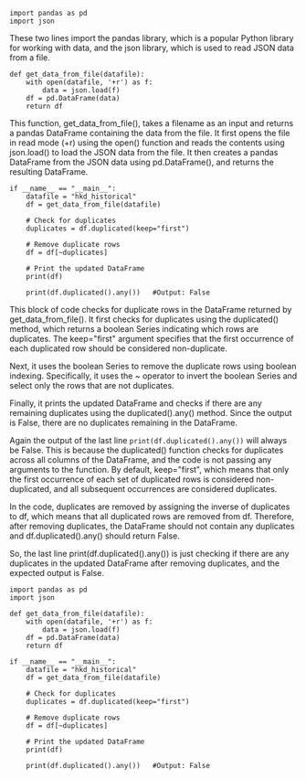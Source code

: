 ```
import pandas as pd
import json
```
These two lines import the pandas library, which is a popular Python library for working with data, and the json library, which is used to read JSON data from a file.

```
def get_data_from_file(datafile):
    with open(datafile, '+r') as f:
        data = json.load(f)
    df = pd.DataFrame(data)
    return df
```
This function, get_data_from_file(), takes a filename as an input and returns a pandas DataFrame containing the data from the file. It first opens the file in read mode (+r) using the open() function and reads the contents using json.load() to load the JSON data from the file. It then creates a pandas DataFrame from the JSON data using pd.DataFrame(), and returns the resulting DataFrame.

```
if __name__ == "__main__":
    datafile = "hkd_historical"
    df = get_data_from_file(datafile)

    # Check for duplicates
    duplicates = df.duplicated(keep="first")
    
    # Remove duplicate rows
    df = df[~duplicates]
    
    # Print the updated DataFrame
    print(df)

    print(df.duplicated().any())   #Output: False
```
This block of code checks for duplicate rows in the DataFrame returned by get_data_from_file(). It first checks for duplicates using the duplicated() method, which returns a boolean Series indicating which rows are duplicates. The keep="first" argument specifies that the first occurrence of each duplicated row should be considered non-duplicate.

Next, it uses the boolean Series to remove the duplicate rows using boolean indexing. Specifically, it uses the ~ operator to invert the boolean Series and select only the rows that are not duplicates.

Finally, it prints the updated DataFrame and checks if there are any remaining duplicates using the duplicated().any() method. Since the output is False, there are no duplicates remaining in the DataFrame.

Again the output of the last line ```print(df.duplicated().any())``` will always be False. This is because the duplicated() function checks for duplicates across all columns of the DataFrame, and the code is not passing any arguments to the function. By default, keep="first", which means that only the first occurrence of each set of duplicated rows is considered non-duplicated, and all subsequent occurrences are considered duplicates.

In the code, duplicates are removed by assigning the inverse of duplicates to df, which means that all duplicated rows are removed from df. Therefore, after removing duplicates, the DataFrame should not contain any duplicates and df.duplicated().any() should return False.

So, the last line print(df.duplicated().any()) is just checking if there are any duplicates in the updated DataFrame after removing duplicates, and the expected output is False.

```
import pandas as pd
import json

def get_data_from_file(datafile):
    with open(datafile, '+r') as f:
        data = json.load(f)
    df = pd.DataFrame(data)
    return df

if __name__ == "__main__":
    datafile = "hkd_historical"
    df = get_data_from_file(datafile)

    # Check for duplicates
    duplicates = df.duplicated(keep="first")
    
    # Remove duplicate rows
    df = df[~duplicates]
    
    # Print the updated DataFrame
    print(df)

    print(df.duplicated().any())   #Output: False
```
